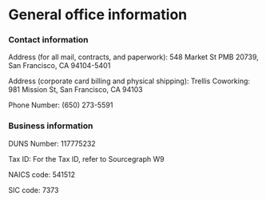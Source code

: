 # General office information

### Contact information

Address (for all mail, contracts, and paperwork): 548 Market St PMB 20739, San Francisco, CA 94104-5401

Address (corporate card billing and physical shipping): Trellis Coworking: 981 Mission St, San Francisco, CA 94103

Phone Number: (650) 273-5591

### Business information

DUNS Number: 117775232

Tax ID: For the Tax ID, refer to Sourcegraph W9

NAICS code: 541512

SIC code: 7373
